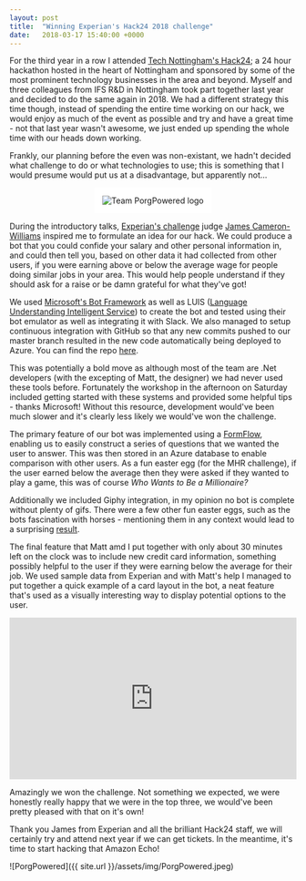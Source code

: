 ```yaml
---
layout: post
title:  "Winning Experian's Hack24 2018 challenge"
date:   2018-03-17 15:40:00 +0000
---
```

For the third year in a row I attended [Tech Nottingham's Hack24](https://www.hack24.co.uk/); a 24 hour hackathon hosted in the heart of Nottingham and sponsored by some of the most prominent technology businesses in the area and beyond. Myself and three colleagues from IFS R&D in Nottingham took part together last year and decided to do the same again in 2018. We had a different strategy this time though, instead of spending the entire time working on our hack, we would enjoy as much of the event as possible and try and have a great time - not that last year wasn't awesome, we just ended up spending the whole time with our heads down working.

Frankly, our planning before the even was non-existant, we hadn't decided what challenge to do or what technologies to use; this is something that I would presume would put us at a disadvantage, but apparently not...

<p style="text-align: center;">
<img src="{{ site.url }}/assets/img/PorgPowered.svg" alt="Team PorgPowered logo" style="background: white; padding: 1em; max-width: 25em;">
</p>

During the introductory talks, [Experian's challenge](https://www.hack24.co.uk/blog/the-experian-learning-about-money-challenge) judge [James Cameron-Williams](https://twitter.com/fonters) inspired me to formulate an idea for our hack. We could produce a bot that you could confide your salary and other personal information in, and could then tell you, based on other data it had collected from other users, if you were earning above or below the average wage for people doing similar jobs in your area. This would help people understand if they should ask for a raise or be damn grateful for what they've got!

We used [Microsoft's Bot Framework](https://dev.botframework.com/) as well as LUIS ([Language Understanding Intelligent Service](https://www.luis.ai/home)) to create the bot and tested using their bot emulator as well as integrating it with Slack. We also managed to setup continuous integration with GitHub so that any new commits pushed to our master branch resulted in the new code automatically being deployed to Azure. You can find the repo [here](https://github.com/jamie-lord/Hack24-2018).

This was potentially a bold move as although most of the team are .Net developers (with the excepting of Matt, the designer) we had never used these tools before. Fortunately the workshop in the afternoon on Saturday included getting started with these systems and provided some helpful tips - thanks Microsoft! Without this resource, development would've been much slower and it's clearly less likely we would've won the challenge.

The primary feature of our bot was implemented using a [FormFlow](https://docs.microsoft.com/en-us/bot-framework/dotnet/bot-builder-dotnet-formflow), enabling us to easily construct a series of questions that we wanted the user to answer. This was then stored in an Azure database to enable comparison with other users. As a fun easter egg (for the MHR challenge), if the user earned below the average then they were asked if they wanted to play a game, this was of course _Who Wants to Be a Millionaire?_

Additionally we included Giphy integration, in my opinion no bot is complete without plenty of gifs. There were a few other fun easter eggs, such as the bots fascination with horses - mentioning them in any context would lead to a surprising [result](https://www.youtube.com/watch?v=O3rpmctmC_M).

The final feature that Matt amd I put together with only about 30 minutes left on the clock was to include new credit card information, something possibly helpful to the user if they were earning below the average for their job. We used sample data from Experian and with Matt's help I managed to put together a quick example of a card layout in the bot, a neat feature that's used as a visually interesting way to display potential options to the user.

<style>.embed-container { position: relative; padding-bottom: 56.25%; height: 0; overflow: hidden; max-width: 100%; margin-bottom: 1em; } .embed-container iframe, .embed-container object, .embed-container embed { position: absolute; top: 0; left: 0; width: 100%; height: 100%; }</style><div class='embed-container'><iframe src='https://www.youtube.com/embed//u1y8NoTfgog' frameborder='0' allowfullscreen></iframe></div>

Amazingly we won the challenge. Not something we expected, we were honestly really happy that we were in the top three, we would've been pretty pleased with that on it's own!

Thank you James from Experian and all the brilliant Hack24 staff, we will certainly try and attend next year if we can get tickets. In the meantime, it's time to start hacking that Amazon Echo!

![PorgPowered]({{ site.url }}/assets/img/PorgPowered.jpeg)